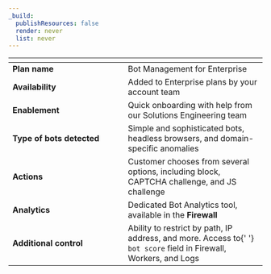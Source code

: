 ```yaml
---
_build:
  publishResources: false
  render: never
  list: never
---
```

<table>
  <thead>
    <tr>
      <th width="25%"></th>
      <th width="30%"></th>
    </tr>
  </thead>
  <tbody>
    <tr>
      <td>
        <b>Plan name</b>
      </td>
      <td>Bot Management for Enterprise</td>
    </tr>
    <tr>
      <td>
        <b>Availability</b>
      </td>
      <td>Added to Enterprise plans by your account team</td>
    </tr>
    <tr>
      <td>
        <b>Enablement</b>
      </td>
      <td>Quick onboarding with help from our Solutions Engineering team</td>
    </tr>
    <tr>
      <td>
        <b>Type of bots detected</b>
      </td>
      <td>Simple and sophisticated bots, headless browsers, and domain-specific anomalies</td>
    </tr>
    <tr>
      <td>
        <b>Actions</b>
      </td>
      <td>
        Customer chooses from several options, including block, CAPTCHA challenge, and JS challenge
      </td>
    </tr>
    <tr>
      <td>
        <b>Analytics</b>
      </td>
      <td>
        Dedicated Bot Analytics tool, available in the <b>Firewall</b>
      </td>
    </tr>
    <tr>
      <td>
        <b>Additional control</b>
      </td>
      <td>
        Ability to restrict by path, IP address, and more. Access to{' '}
        <code class="InlineCode">bot score</code> field in Firewall, Workers, and Logs
      </td>
    </tr>
  </tbody>
</table>
